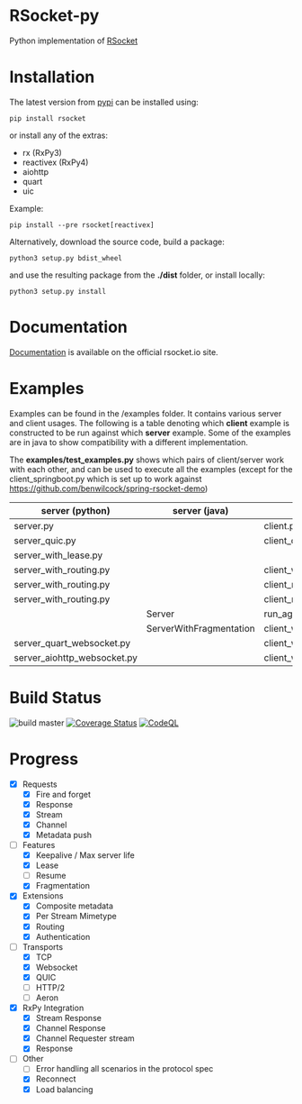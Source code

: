 # RSocket-py

Python implementation of [RSocket](http://rsocket.io)

# Installation

The latest version from [pypi](https://pypi.org/project/rsocket/) can be installed using:

```shell
pip install rsocket
```

or install any of the extras:

* rx (RxPy3)
* reactivex (RxPy4)
* aiohttp
* quart
* uic

Example:

```shell
pip install --pre rsocket[reactivex]
```

Alternatively, download the source code, build a package:

```shell
python3 setup.py bdist_wheel
```

and use the resulting package from the **./dist** folder, or install locally:

```shell
python3 setup.py install
```

# Documentation

[Documentation](https://rsocket.io/guides/rsocket-py) is available on the official rsocket.io site.

# Examples

Examples can be found in the /examples folder. It contains various server and client usages. The following is a table
denoting which <b>client</b> example is constructed to be run against which <b>server</b> example. Some of the examples
are in java to show compatibility with a different implementation.

The **examples/test_examples.py** shows which pairs of client/server work with each other, and can be used to execute
all the examples
(except for the client_springboot.py which is set up to work against https://github.com/benwilcock/spring-rsocket-demo)

| server (python)             | server (java)           | client (python)                    | client(java)    |
|-----------------------------|-------------------------|------------------------------------|-----------------|
| server.py                   |                         | client.py                          |                 |
| server_quic.py              |                         | client_quic.py                     |                 |
| server_with_lease.py        |                         |                                    | ClientWithLease |
| server_with_routing.py      |                         | client_with_routing.py             | Client          |
| server_with_routing.py      |                         | client_rx.py                       |                 |
| server_with_routing.py      |                         | client_reconnect.py                |                 |
|                             | Server                  | run_against_example_java_server.py |                 |
|                             | ServerWithFragmentation | client_with_routing.py             |                 |
| server_quart_websocket.py   |                         | client_websocket.py                |                 |
| server_aiohttp_websocket.py |                         | client_websocket.py                |                 |

# Build Status

![build master](https://github.com/rsocket/rsocket-py/actions/workflows/python-package.yml/badge.svg?branch=master)
[![Coverage Status](https://coveralls.io/repos/github/rsocket/rsocket-py/badge.svg?branch=master)](https://coveralls.io/github/rsocket/rsocket-py?branch=master)
[![CodeQL](https://github.com/rsocket/rsocket-py/actions/workflows/codeql-analysis.yml/badge.svg)](https://github.com/rsocket/rsocket-py/actions/workflows/codeql-analysis.yml)

# Progress

- [X] Requests
    - [X] Fire and forget
    - [X] Response
    - [X] Stream
    - [X] Channel
    - [X] Metadata push
- [ ] Features
    - [X] Keepalive / Max server life
    - [X] Lease
    - [ ] Resume
    - [X] Fragmentation
- [X] Extensions
    - [X] Composite metadata
    - [X] Per Stream Mimetype
    - [X] Routing
    - [X] Authentication
- [ ] Transports
    - [X] TCP
    - [X] Websocket
    - [X] QUIC
    - [ ] HTTP/2
    - [ ] Aeron
- [X] RxPy Integration
    - [X] Stream Response
    - [X] Channel Response
    - [X] Channel Requester stream
    - [X] Response
- [ ] Other
    - [ ] Error handling all scenarios in the protocol spec
    - [X] Reconnect
    - [X] Load balancing
